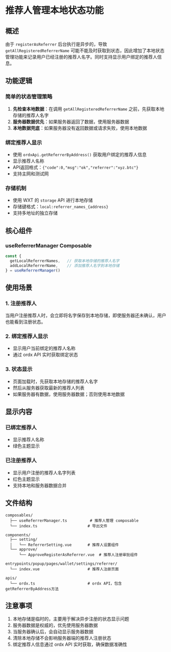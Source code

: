 # 推荐人管理本地状态功能

## 概述

由于 `registerAsReferrer` 后台执行是异步的，导致 `getAllRegisteredReferrerName` 可能不能及时获取到状态，因此增加了本地状态管理功能来记录用户已经注册的推荐人名字。同时支持显示用户绑定的推荐人信息。

## 功能逻辑

### 简单的状态管理策略
1. **先检查本地数据**：在调用 `getAllRegisteredReferrerName` 之前，先获取本地存储的推荐人名字
2. **服务器数据优先**：如果服务器返回了数据，使用服务器数据
3. **本地数据兜底**：如果服务器没有返回数据或请求失败，使用本地数据

### 绑定推荐人显示
- 使用 `ordxApi.getReferrerByAddress()` 获取用户绑定的推荐人信息
- 显示推荐人名称
- API返回格式：`{"code":0,"msg":"ok","referrer":"xyz.btc"}`
- 支持主网和测试网

### 存储机制
- 使用 WXT 的 `storage` API 进行本地存储
- 存储键格式：`local:referrer_names_{address}`
- 支持多地址的独立存储

## 核心组件

### useReferrerManager Composable

```typescript
const {
  getLocalReferrerNames,   // 获取本地存储的推荐人名字
  addLocalReferrerName,    // 添加推荐人名字到本地存储
} = useReferrerManager()
```

## 使用场景

### 1. 注册推荐人
当用户注册推荐人时，会立即将名字保存到本地存储，即使服务器还未确认，用户也能看到注册状态。

### 2. 绑定推荐人显示
- 显示用户当前绑定的推荐人名称
- 通过 ordx API 实时获取绑定状态

### 3. 状态显示
- 页面加载时，先获取本地存储的推荐人名字
- 然后从服务器获取最新的推荐人列表
- 如果服务器有数据，使用服务器数据；否则使用本地数据

## 显示内容

### 已绑定推荐人
- 显示推荐人名称
- 绿色主题显示

### 已注册推荐人
- 显示用户注册的推荐人名字列表
- 红色主题显示
- 支持本地和服务器数据合并

## 文件结构

```
composables/
  ├── useReferrerManager.ts          # 推荐人管理 composable
  └── index.ts                      # 导出文件

components/
  ├── setting/
  │   └── ReferrerSetting.vue       # 推荐人设置组件
  └── approve/
      └── ApproveRegisterAsReferrer.vue  # 推荐人注册审批组件

entrypoints/popup/pages/wallet/settings/referrer/
  └── index.vue                     # 推荐人注册页面

apis/
  └── ordx.ts                       # ordx API，包含getReferrerByAddress方法
```

## 注意事项

1. 本地存储是临时的，主要用于解决异步注册的状态显示问题
2. 服务器数据是权威的，优先使用服务器数据
3. 当服务器确认后，会自动显示服务器数据
4. 清除本地存储不会影响服务器端的推荐人注册状态
5. 绑定推荐人信息通过 ordx API 实时获取，确保数据准确性